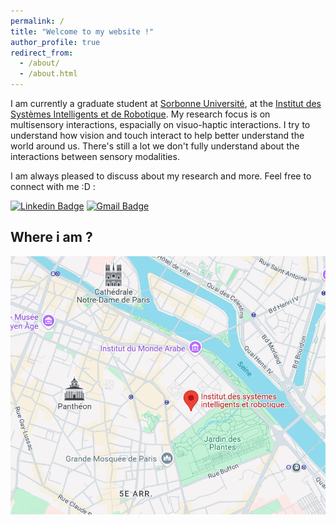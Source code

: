 ```yaml
---
permalink: /
title: "Welcome to my website !"
author_profile: true
redirect_from: 
  - /about/
  - /about.html
---
```


I am currently a graduate student at [Sorbonne Université](https://www.sorbonne-universite.fr/), at the [Institut des Systèmes Intelligents et de Robotique](https://www.isir.upmc.fr/). My research focus is on multisensory interactions, espacially on visuo-haptic interactions. I try to understand how vision and touch interact to help better understand the world around us. There's still a lot we don't fully understand about the interactions between sensory modalities.

I am always pleased to discuss about my research and more. Feel free to connect with me :D :

[![Linkedin Badge](https://img.shields.io/badge/LinkedIn-0077B5?style=for-the-badge&logo=linkedin&logoColor=white)](https://www.linkedin.com/in/jenna-fradin-686845189/)
[![Gmail Badge](https://img.shields.io/badge/Gmail-D14836?style=for-the-badge&logo=gmail&logoColor=white)](mailto:fradin@isir.upmc.fr)


## Where i am ?

![map](images/position.png)